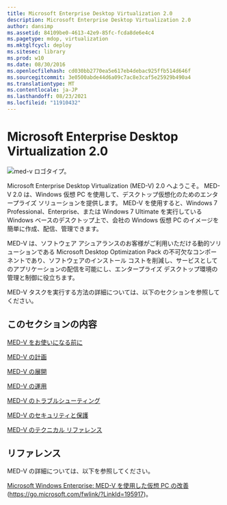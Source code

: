 ```yaml
---
title: Microsoft Enterprise Desktop Virtualization 2.0
description: Microsoft Enterprise Desktop Virtualization 2.0
author: dansimp
ms.assetid: 84109be0-4613-42e9-85fc-fcda8de6e4c4
ms.pagetype: mdop, virtualization
ms.mktglfcycl: deploy
ms.sitesec: library
ms.prod: w10
ms.date: 08/30/2016
ms.openlocfilehash: cd030bb2770ea5e617eb4debac925ffb514d646f
ms.sourcegitcommit: 3e0500abde44d6a09c7ac8e3caf5e25929b490a4
ms.translationtype: MT
ms.contentlocale: ja-JP
ms.lasthandoff: 08/23/2021
ms.locfileid: "11910432"
---
```

# <a name="microsoft-enterprise-desktop-virtualization-20"></a>Microsoft Enterprise Desktop Virtualization 2.0


![med-v ロゴタイプ。](images/med-v2logo.gif)

Microsoft Enterprise Desktop Virtualization (MED-V) 2.0 へようこそ。 MED-V 2.0 は、Windows 仮想 PC を使用して、デスクトップ仮想化のためのエンタープライズ ソリューションを提供します。 MED-V を使用すると、Windows 7 Professional、Enterprise、または Windows 7 Ultimate を実行している Windows ベースのデスクトップ上で、会社の Windows 仮想 PC のイメージを簡単に作成、配信、管理できます。

MED-V は、ソフトウェア アシュアランスのお客様がご利用いただける動的ソリューションである Microsoft Desktop Optimization Pack の不可欠なコンポーネントであり、ソフトウェアのインストール コストを削減し、サービスとしてのアプリケーションの配信を可能にし、エンタープライズ デスクトップ環境の管理と制御に役立ちます。

MED-V タスクを実行する方法の詳細については、以下のセクションを参照してください。

## <a name="in-this-section"></a>このセクションの内容


[MED-V をお使いになる前に](getting-started-with-med-vmedv2.md)

[MED-V の計画](planning-for-med-v.md)

[MED-V の展開](deployment-of-med-v.md)

[MED-V の運用](operations-for-med-v.md)

[MED-V のトラブルシューティング](troubleshooting-med-vmedv2.md)

[MED-V のセキュリティと保護](security-and-protection-for-med-v.md)

[MED-V のテクニカル リファレンス](technical-reference-for-med-v.md)

## <a name="reference"></a>リファレンス


MED-V の詳細については、以下を参照してください。

[Microsoft Windows Enterprise: MED-V を使用した仮想 PC の改善](https://go.microsoft.com/fwlink/?LinkId=195917) (https://go.microsoft.com/fwlink/?LinkId=195917)。

 

 





